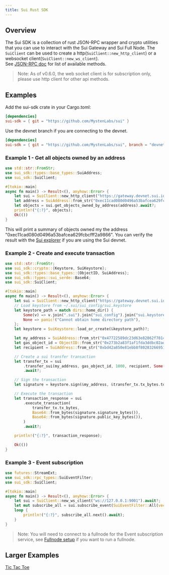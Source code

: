 ```yaml
---
title: Sui Rust SDK
---
```


## Overview
The Sui SDK is a collection of rust JSON-RPC wrapper and crypto utilities that you can use to interact with the Sui Gateway and Sui Full Node.
The `SuiClient` can be used to create a http(`SuiClient::new_http_client`) or a websocket client(`SuiClient::new_ws_client`).  
See [JSON-RPC doc](json-rpc.md#sui-json-rpc-methods) for list of available methods.

> Note: As of v0.6.0, the web socket client is for subscription only, please use http client for other api methods.

## Examples
Add the sui-sdk crate in your Cargo.toml:
```toml
[dependencies]
sui-sdk = { git = "https://github.com/MystenLabs/sui" }
```
Use the devnet branch if you are connecting to the devnet. 
```toml
[dependencies]
sui-sdk = { git = "https://github.com/MystenLabs/sui", branch = "devnet" }
```

### Example 1 - Get all objects owned by an address
```rust
use std::str::FromStr;
use sui_sdk::types::base_types::SuiAddress;
use sui_sdk::SuiClient;

#[tokio::main]
async fn main() -> Result<(), anyhow::Error> {
    let sui = SuiClient::new_http_client("https://gateway.devnet.sui.io:443")?;
    let address = SuiAddress::from_str("0xec11cad080d0496a53bafcea629fcbcfff2a9866")?;
    let objects = sui.get_objects_owned_by_address(address).await?;
    println!("{:?}", objects);
    Ok(())
}
```
This will print a summary of objects owned my the address "0xec11cad080d0496a53bafcea629fcbcfff2a9866".
You can verify the result with the [Sui explorer](https://explorer.devnet.sui.io/) if you are using the Sui devnet.

### Example 2 - Create and execute transaction
```rust
use std::str::FromStr;
use sui_sdk::crypto::{Keystore, SuiKeystore};
use sui_sdk::types::base_types::{ObjectID, SuiAddress};
use sui_sdk::types::sui_serde::Base64;
use sui_sdk::SuiClient;

#[tokio::main]
async fn main() -> Result<(), anyhow::Error> {
    let sui = SuiClient::new_http_client("https://gateway.devnet.sui.io:443")?;
    // Load keystore from ~/.sui/sui_config/sui.keystore
    let keystore_path = match dirs::home_dir() {
        Some(v) => v.join(".sui").join("sui_config").join("sui.keystore"),
        None => panic!("Cannot obtain home directory path"),
    };
    let keystore = SuiKeystore::load_or_create(&keystore_path)?;

    let my_address = SuiAddress::from_str("0x47722589dc23d63e82862f7814070002ffaaa465")?;
    let gas_object_id = ObjectID::from_str("0x273b2a83f1af1fda3ddbc02ad31367fcb146a814")?;
    let recipient = SuiAddress::from_str("0xbd42a850e81ebb8f80283266951d4f4f5722e301")?;

    // Create a sui transfer transaction
    let transfer_tx = sui
        .transfer_sui(my_address, gas_object_id, 1000, recipient, Some(1000))
        .await?;

    // Sign the transaction
    let signature = keystore.sign(&my_address, &transfer_tx.tx_bytes.to_vec()?)?;

    // Execute the transaction
    let transaction_response = sui
        .execute_transaction(
            transfer_tx.tx_bytes,
            Base64::from_bytes(signature.signature_bytes()),
            Base64::from_bytes(signature.public_key_bytes()),
        )
        .await?;

    println!("{:?}", transaction_response);

    Ok(())
}
```

### Example 3 - Event subscription
```rust
use futures::StreamExt;
use sui_sdk::rpc_types::SuiEventFilter;
use sui_sdk::SuiClient;

#[tokio::main]
async fn main() -> Result<(), anyhow::Error> {
    let sui = SuiClient::new_ws_client("ws://127.0.0.1:9001").await?;
    let mut subscribe_all = sui.subscribe_event(SuiEventFilter::All(vec![])).await?;
    loop {
        println!("{:?}", subscribe_all.next().await);
    }
}
```
> Note: You will need to connect to a fullnode for the Event subscription service, see [Fullnode setup](fullnode.md#fullnode-setup) if you want to run a fullnode.


## Larger Examples
[Tic Tac Toe](../../../crates/sui-sdk/README.md)